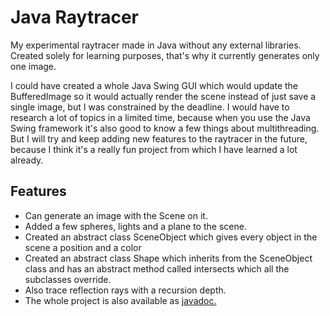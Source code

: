 # Java Raytracer

My experimental raytracer made in Java without any external libraries. Created solely for learning purposes, that's why it currently generates only one image. 

I could have created a whole Java Swing GUI which would update the BufferedImage so it would actually render the scene instead of just save a single image, but I was constrained by the deadline. I would have to research a lot of topics in a limited time, because when you use the Java Swing framework it's also good to know a few things about multithreading. But I will try and keep adding new features to the raytracer in the future, because I think it's a really fun project from which I have learned a lot already.


## Features

- Can generate an image with the Scene on it.
- Added a few spheres, lights and a plane to the scene.
- Created an abstract class SceneObject which gives every object in the scene a position and a color
- Created an abstract class Shape which inherits from the SceneObject class and has an abstract method called intersects which all the subclasses override.
- Also trace reflection rays with a recursion depth.
- The whole project is also available as [javadoc.](../javadoc/index.html)

